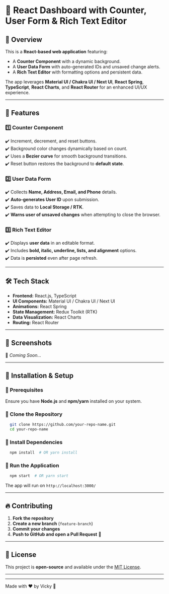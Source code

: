 # 🌟 React Dashboard with Counter, User Form & Rich Text Editor

## 🚀 Overview
This is a **React-based web application** featuring:
- A **Counter Component** with a dynamic background.
- A **User Data Form** with auto-generated IDs and unsaved change alerts.
- A **Rich Text Editor** with formatting options and persistent data.

The app leverages **Material UI / Chakra UI / Next UI**, **React Spring**, **TypeScript**, **React Charts**, and **React Router** for an enhanced UI/UX experience.

---

## 🎯 Features
### 1️⃣ Counter Component
✔️ Increment, decrement, and reset buttons.  
✔️ Background color changes dynamically based on count.  
✔️ Uses a **Bezier curve** for smooth background transitions.  
✔️ Reset button restores the background to **default state**.

### 2️⃣ User Data Form
✔️ Collects **Name, Address, Email, and Phone** details.  
✔️ **Auto-generates User ID** upon submission.  
✔️ Saves data to **Local Storage / RTK**.  
✔️ **Warns user of unsaved changes** when attempting to close the browser.  

### 3️⃣ Rich Text Editor
✔️ Displays **user data** in an editable format.  
✔️ Includes **bold, italic, underline, lists, and alignment** options.  
✔️ Data is **persisted** even after page refresh.  

---

## 🛠️ Tech Stack
- **Frontend:** React.js, TypeScript
- **UI Components:** Material UI / Chakra UI / Next UI
- **Animations:** React Spring
- **State Management:** Redux Toolkit (RTK)
- **Data Visualization:** React Charts
- **Routing:** React Router

---

## 📸 Screenshots
🚀 *Coming Soon...*

---

## 🎯 Installation & Setup
### 🔹 Prerequisites
Ensure you have **Node.js** and **npm/yarn** installed on your system.

### 🔹 Clone the Repository
```bash
  git clone https://github.com/your-repo-name.git
  cd your-repo-name
```

### 🔹 Install Dependencies
```bash
  npm install  # OR yarn install
```

### 🔹 Run the Application
```bash
  npm start  # OR yarn start
```
The app will run on `http://localhost:3000/`

---

## 🔥 Contributing
1. **Fork the repository**
2. **Create a new branch** (`feature-branch`)
3. **Commit your changes**
4. **Push to GitHub and open a Pull Request** 🚀

---

## 📜 License
This project is **open-source** and available under the [MIT License](LICENSE).

---



---

Made with ❤️ by Vicky 🚀

